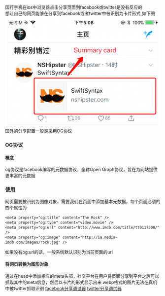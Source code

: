 国行手机在ios中浏览器点击分享页面到facebook或twitter是没有反应的   
想让自己的网页能够在分享到facebook或者twitter中被识别为卡片形式,如下图
![](../picture/sharecard_1.png)
国外的分享配置一般是采用OG协议   
### OG协议
#### 概念
og协议是facebook编写的元数据协议，全称Open Graph协议，旨在为网站提供更丰富的元数据   
### 使用
网页需要被识别为图像对象，需要我们在页面中添加基本元数据，每个页面必须的四个属性为
```
<meta property="og:title" content="The Rock" />
<meta property="og:type" content="video.movie" />
<meta property="og:url" content="http://www.imdb.com/title/tt0117500/" />
<meta property="og:image" content="http://ia.media-imdb.com/images/rock.jpg" />
```  
如果没有og:url的话，一般系统默认识别为当前页面的url
#### 将网页转换为图形对象
通过在head中添加相应的meta头部，社交平台在用户将页面分享到平台之后可以抓取其中的meta信息，然后以卡片的形式显示出来
webp格式的图片无法在真机中被twitter抓取识别
[facebook分享调试器](https://developers.facebook.com/tools/debug/og/object/)
[twitter分享调试器](https://cards-dev.twitter.com/validator)